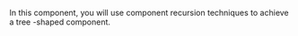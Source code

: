 <!--info-header-start-->
<!--info-header-end-->


In this component, you will use component recursion techniques to achieve a tree -shaped component.

<!--info-footer-start-->
<!--info-footer-end-->
